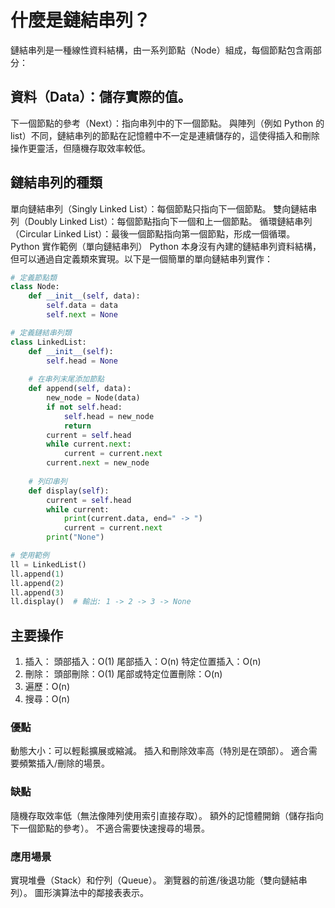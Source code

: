 # 什麼是鏈結串列？
鏈結串列是一種線性資料結構，由一系列節點（Node）組成，每個節點包含兩部分：

## 資料（Data）：儲存實際的值。
下一個節點的參考（Next）：指向串列中的下一個節點。
與陣列（例如 Python 的 list）不同，鏈結串列的節點在記憶體中不一定是連續儲存的，這使得插入和刪除操作更靈活，但隨機存取效率較低。

## 鏈結串列的種類
單向鏈結串列（Singly Linked List）：每個節點只指向下一個節點。
雙向鏈結串列（Doubly Linked List）：每個節點指向下一個和上一個節點。
循環鏈結串列（Circular Linked List）：最後一個節點指向第一個節點，形成一個循環。
Python 實作範例（單向鏈結串列）
Python 本身沒有內建的鏈結串列資料結構，但可以通過自定義類來實現。以下是一個簡單的單向鏈結串列實作：

```py
# 定義節點類
class Node:
    def __init__(self, data):
        self.data = data
        self.next = None

# 定義鏈結串列類
class LinkedList:
    def __init__(self):
        self.head = None
    
    # 在串列末尾添加節點
    def append(self, data):
        new_node = Node(data)
        if not self.head:
            self.head = new_node
            return
        current = self.head
        while current.next:
            current = current.next
        current.next = new_node
    
    # 列印串列
    def display(self):
        current = self.head
        while current:
            print(current.data, end=" -> ")
            current = current.next
        print("None")

# 使用範例
ll = LinkedList()
ll.append(1)
ll.append(2)
ll.append(3)
ll.display()  # 輸出: 1 -> 2 -> 3 -> None
```

## 主要操作
1. 插入：
頭部插入：O(1)
尾部插入：O(n)
特定位置插入：O(n)
2. 刪除：
頭部刪除：O(1)
尾部或特定位置刪除：O(n)
3. 遍歷：O(n)
4. 搜尋：O(n)
### 優點
動態大小：可以輕鬆擴展或縮減。
插入和刪除效率高（特別是在頭部）。
適合需要頻繁插入/刪除的場景。
### 缺點
隨機存取效率低（無法像陣列使用索引直接存取）。
額外的記憶體開銷（儲存指向下一個節點的參考）。
不適合需要快速搜尋的場景。
### 應用場景
實現堆疊（Stack）和佇列（Queue）。
瀏覽器的前進/後退功能（雙向鏈結串列）。
圖形演算法中的鄰接表表示。

